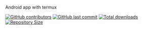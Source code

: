 Android app with termux

[![GitHub contributors](https://img.shields.io/github/contributors/DangChuVMNewb/Chuong-Android)](https://github.com/DangChuVMNewb/Chuong-Android/graphs/contributors)
[![GitHub last commit](https://img.shields.io/github/last-commit/DangChuVMNewb/Chuong-Android)](https://github.com/DangChuVMNewb/Chuong-Android/commits/)
[![Total downloads](https://img.shields.io/github/downloads/DangChuVMNewb/Chuong-Android/total)](https://github.com/DangChuVMNewb/Chuong-Android/releases)
[![Repository Size](https://img.shields.io/github/repo-size/DangChuVMNewb/Chuong-Android)](https://github.com/DangChuVMNewb/Chuong-Android)
